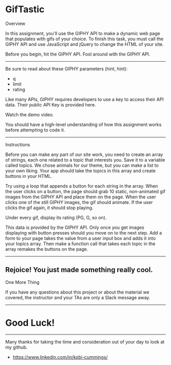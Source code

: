 # GifTastic

Overview

In this assignment, you'll use the GIPHY API to make a dynamic web page that populates with gifs of your choice. To finish this task, you must call the GIPHY API and use JavaScript and jQuery to change the HTML of your site.


Before you begin, hit the GIPHY API. Fool around with the GIPHY API.

-------------------------------------------------------------------------------

Be sure to read about these GIPHY parameters (hint, hint):

* q
* limit
* rating

Like many APIs, GIPHY requires developers to use a key to access their API data. Their public API Key is provided here.

Watch the demo video.

You should have a high-level understanding of how this assignment works before attempting to code it.

-------------------------------------------------------------------------------
Instructions

Before you can make any part of our site work, you need to create an array of strings, each one related to a topic that interests you. Save it to a variable called topics. We chose animals for our theme, but you can make a list to your own liking. Your app should take the topics in this array and create buttons in your HTML.

Try using a loop that appends a button for each string in the array.
When the user clicks on a button, the page should grab 10 static, non-animated gif images from the GIPHY API and place them on the page.
When the user clicks one of the still GIPHY images, the gif should animate. If the user clicks the gif again, it should stop playing.

Under every gif, display its rating (PG, G, so on).

This data is provided by the GIPHY API. Only once you get images displaying with button presses should you move on to the next step.
Add a form to your page takes the value from a user input box and adds it into your topics array. Then make a function call that takes each topic in the array remakes the buttons on the page.

-------------------------------------------------------------------------------
Rejoice! You just made something really cool.
-------------------------------------------------------------------------------

One More Thing

If you have any questions about this project or about the material we covered, the instructor and your TAs are only a Slack message away.

-------------------------------------------------------------------------------

# Good Luck!

-------------------------------------------------------------------------------

Many thanks for taking the time and consideration out of your day to look at my github. 

* https://www.linkedin.com/in/kobi-cummings/
